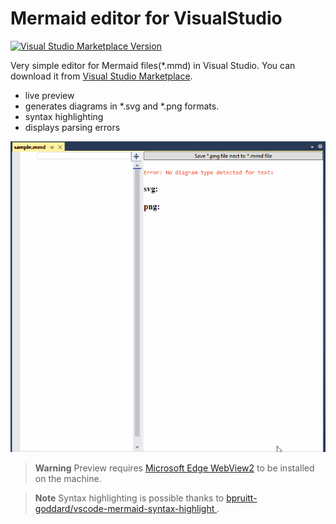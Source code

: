 # Mermaid editor for VisualStudio

[![Visual Studio Marketplace Version](https://img.shields.io/visual-studio-marketplace/v/NeVeS.MermaidEditorForVisualStudio?color=%230429FF&label=Mermaid%20editor)](https://marketplace.visualstudio.com/items?itemName=NeVeS.MermaidEditorForVisualStudio)

Very simple editor for Mermaid files(*.mmd) in Visual Studio. You can download it from [Visual Studio Marketplace](https://marketplace.visualstudio.com/items?itemName=NeVeS.MermaidEditorForVisualStudio). 
- live preview 
- generates diagrams in *.svg and *.png formats. 
- syntax highlighting
- displays parsing errors

![NTypewriter LivePreview](Documentation/MermaidEditorForVisualStudio.sampleusecase.gif)

> **Warning**
Preview requires [Microsoft Edge WebView2](https://developer.microsoft.com/en-us/microsoft-edge/webview2/) to be installed on the machine.

> **Note**
Syntax highlighting is possible thanks to [bpruitt-goddard/vscode-mermaid-syntax-highlight
](https://github.com/bpruitt-goddard/vscode-mermaid-syntax-highlight).


